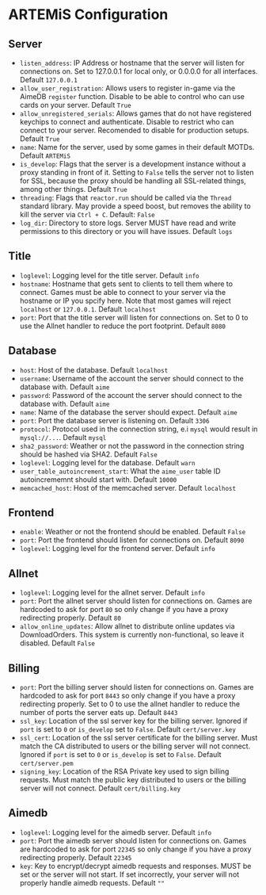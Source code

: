 # ARTEMiS Configuration
## Server
- `listen_address`: IP Address or hostname that the server will listen for connections on. Set to 127.0.0.1 for local only, or 0.0.0.0 for all interfaces. Default `127.0.0.1`
- `allow_user_registration`: Allows users to register in-game via the AimeDB `register` function. Disable to be able to control who can use cards on your server. Default `True`
- `allow_unregistered_serials`: Allows games that do not have registered keychips to connect and authenticate. Disable to restrict who can connect to your server. Recomended to disable for production setups. Default `True`
- `name`: Name for the server, used by some games in their default MOTDs. Default `ARTEMiS`
- `is_develop`: Flags that the server is a development instance without a proxy standing in front of it. Setting to `False` tells the server not to listen for SSL, because the proxy should be handling all SSL-related things, among other things. Default `True`
- `threading`: Flags that `reactor.run` should be called via the `Thread` standard library. May provide a speed boost, but removes the ability to kill the server via `Ctrl + C`. Default: `False`
- `log_dir`: Directory to store logs. Server MUST have read and write permissions to this directory or you will have issues. Default `logs`
## Title
- `loglevel`: Logging level for the title server. Default `info`
- `hostname`: Hostname that gets sent to clients to tell them where to connect. Games must be able to connect to your server via the hostname or IP you spcify here. Note that most games will reject `localhost` or `127.0.0.1`. Default `localhost`
- `port`: Port that the title server will listen for connections on. Set to 0 to use the Allnet handler to reduce the port footprint. Default `8080`
## Database
- `host`: Host of the database. Default `localhost`
- `username`: Username of the account the server should connect to the database with. Default `aime`
- `password`: Password of the account the server should connect to the database with. Default `aime`
- `name`: Name of the database the server should expect. Default `aime`
- `port`: Port the database server is listening on. Default `3306`
- `protocol`: Protocol used in the connection string, e.i `mysql` would result in `mysql://...`. Default `mysql`
- `sha2_password`: Weather or not the password in the connection string should be hashed via SHA2. Default `False`
- `loglevel`: Logging level for the database. Default `warn`
- `user_table_autoincrement_start`: What the `aime_user` table ID autoincrememnt should start with. Default `10000`
- `memcached_host`: Host of the memcached server. Default `localhost`
## Frontend
- `enable`: Weather or not the frontend should be enabled. Default `False`
- `port`: Port the frontend should listen for connections on. Default `8090`
- `loglevel`: Logging level for the frontend server. Default `info`
## Allnet
- `loglevel`: Logging level for the allnet server. Default `info`
- `port`: Port the allnet server should listen for connections on. Games are hardcoded to ask for port `80` so only change if you have a proxy redirecting properly. Default `80`
- `allow_online_updates`: Allow allnet to distribute online updates via DownloadOrders. This system is currently non-functional, so leave it disabled. Default `False`
## Billing
- `port`: Port the billing server should listen for connections on. Games are hardcoded to ask for port `8443` so only change if you have a proxy redirecting properly. Set to 0 to use the allnet handler to reduce the number of ports the server eats up. Default `8443`
- `ssl_key`: Location of the ssl server key for the billing server. Ignored if `port` is set to `0` or `is_develop` set to `False`. Default `cert/server.key`
- `ssl_cert`: Location of the ssl server certificate for the billing server. Must match the CA distributed to users or the billing server will not connect. Ignored if `port` is set to `0` or `is_develop` is set to `False`. Default `cert/server.pem`
- `signing_key`: Location of the RSA Private key used to sign billing requests. Must match the public key distributed to users or the billing server will not connect. Default `cert/billing.key`
## Aimedb
- `loglevel`: Logging level for the aimedb server. Default `info`
- `port`: Port the aimedb server should listen for connections on. Games are hardcoded to ask for port `22345` so only change if you have a proxy redirecting properly. Default `22345`
- `key`: Key to encrypt/decrypt aimedb requests and responses. MUST be set or the server will not start. If set incorrectly, your server will not properly handle aimedb requests. Default `""`